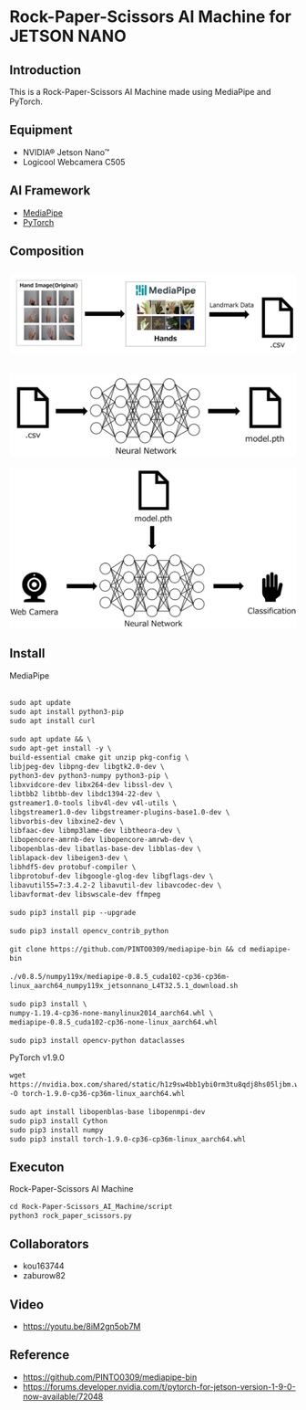 #  Rock-Paper-Scissors AI Machine for JETSON NANO
## Introduction
This is a Rock-Paper-Scissors AI Machine made using MediaPipe and PyTorch.

## Equipment
- NVIDIA® Jetson Nano™
- Logicool Webcamera C505
## AI Framework
- [MediaPipe](https://google.github.io/mediapipe/)
- [PyTorch](https://pytorch.org/)

## Composition
![make_csv](/img/1.jpg)
--- 
![make_model](/img/2.jpg)
--- 
![Classification](/img/3.jpg)


## Install
MediaPipe
~~~

sudo apt update
sudo apt install python3-pip
sudo apt install curl

sudo apt update && \
sudo apt-get install -y \
build-essential cmake git unzip pkg-config \
libjpeg-dev libpng-dev libgtk2.0-dev \
python3-dev python3-numpy python3-pip \
libxvidcore-dev libx264-dev libssl-dev \
libtbb2 libtbb-dev libdc1394-22-dev \
gstreamer1.0-tools libv4l-dev v4l-utils \
libgstreamer1.0-dev libgstreamer-plugins-base1.0-dev \
libvorbis-dev libxine2-dev \
libfaac-dev libmp3lame-dev libtheora-dev \
libopencore-amrnb-dev libopencore-amrwb-dev \
libopenblas-dev libatlas-base-dev libblas-dev \
liblapack-dev libeigen3-dev \
libhdf5-dev protobuf-compiler \
libprotobuf-dev libgoogle-glog-dev libgflags-dev \
libavutil55=7:3.4.2-2 libavutil-dev libavcodec-dev \
libavformat-dev libswscale-dev ffmpeg

sudo pip3 install pip --upgrade

sudo pip3 install opencv_contrib_python

git clone https://github.com/PINTO0309/mediapipe-bin && cd mediapipe-bin

./v0.8.5/numpy119x/mediapipe-0.8.5_cuda102-cp36-cp36m-linux_aarch64_numpy119x_jetsonnano_L4T32.5.1_download.sh

sudo pip3 install \
numpy-1.19.4-cp36-none-manylinux2014_aarch64.whl \
mediapipe-0.8.5_cuda102-cp36-none-linux_aarch64.whl

sudo pip3 install opencv-python dataclasses
~~~
PyTorch v1.9.0
~~~
wget https://nvidia.box.com/shared/static/h1z9sw4bb1ybi0rm3tu8qdj8hs05ljbm.whl -O torch-1.9.0-cp36-cp36m-linux_aarch64.whl

sudo apt install libopenblas-base libopenmpi-dev
sudo pip3 install Cython
sudo pip3 install numpy
sudo pip3 install torch-1.9.0-cp36-cp36m-linux_aarch64.whl
~~~
## Executon
Rock-Paper-Scissors AI Machine
~~~
cd Rock-Paper-Scissors_AI_Machine/script
python3 rock_paper_scissors.py
~~~
## Collaborators
- kou163744
- zaburow82

## Video
- <https://youtu.be/8iM2gn5ob7M>

## Reference
- <https://github.com/PINTO0309/mediapipe-bin>
- <https://forums.developer.nvidia.com/t/pytorch-for-jetson-version-1-9-0-now-available/72048>


